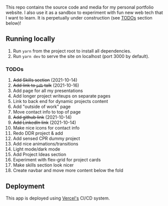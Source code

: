 This repo contains the source code and media for my personal portfolio website. I also use it as a sandbox to experiment with fun new web tech that I want to learn. It is perpetually under construction (see [TODOs](#TODOs) section below)!


## Running locally

1. Run `yarn` from the project root to install all dependencies.
2. Run `yarn dev` to serve the site on localhost (port 3000 by default).

### TODOs
1. ~~Add Skills section~~ (2021-10-14)
2. ~~Add link to `pdb` talk~~ (2021-10-16)
3. Add page for all my presentations
4. Add longer project writeups on separate pages
5. Link to back end for dynamic projects content
6. Add "outside of work" page
7. Move contact info to top of page
8. ~~Add github link~~ (2021-10-14)
9. ~~Add LinkedIn link~~ (2021-10-14)
10. Make nice icons for contact info
11. Redo DDR project & add
12. Add sensed CPR dummy project
13. Add nice animations/transitions 
14. Light mode/dark mode
15. Add Project Ideas section
16. Experiment with flex-grid for project cards
17. Make skills section look nicer
18. Create navbar and move more content below the fold

## Deployment

This app is deployed using [Vercel's](www.vercel.com) CI/CD system. 
